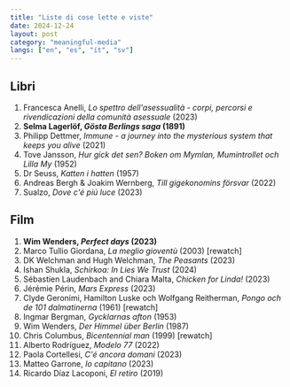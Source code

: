 ```yaml
---
title: "Liste di cose lette e viste"
date: 2024-12-24
layout: post
category: "meaningful-media"
langs: ["en", "es", "it", "sv"]
---
```


## Libri
1. Francesca Anelli, _Lo spettro dell'asessualità - corpi, percorsi e rivendicazioni della comunità asessuale_ (2023)
2. **Selma Lagerlöf, _Gösta Berlings saga_ (1891)**
3. Philipp Dettmer, _Immune - a journey into the mysterious system that keeps you alive_ (2021)
4. Tove Jansson, _Hur gick det sen? Boken om Mymlan, Mumintrollet och Lilla My_ (1952)
5. Dr Seuss, _Katten i hatten_ (1957)
6. Andreas Bergh & Joakim Wernberg, _Till gigekonomins försvar_ (2022)
7. Sualzo, _Dove c'é piú luce_ (2023)

## Film
1. **Wim Wenders, _Perfect days_ (2023)**
2. Marco Tullio Giordana, _La meglio gioventù_ (2003) [rewatch]
3. DK Welchman and Hugh Welchman, _The Peasants_ (2023)
4. Ishan Shukla, _Schirkoa: In Lies We Trust_ (2024)
6. Sébastien Laudenbach and Chiara Malta, _Chicken for Linda!_ (2023)
5. Jérémie Périn, _Mars Express_ (2023)
6. Clyde Geronimi, Hamilton Luske och Wolfgang Reitherman, _Pongo och de 101 dalmatinerna_ (1961) [rewatch]
7. Ingmar Bergman, _Gycklarnas afton_ (1953)
8. Wim Wenders, _Der Himmel über Berlin_ (1987)
9. Chris Columbus, _Bicentennial man_ (1999) [rewatch]
10. Alberto Rodríguez, _Modelo 77_ (2022)
11. Paola Cortellesi, _C'é ancora domani_ (2023)
12. Matteo Garrone, _Io capitano_ (2023)
13. Ricardo Díaz Lacoponi, _El retiro_ (2019)
